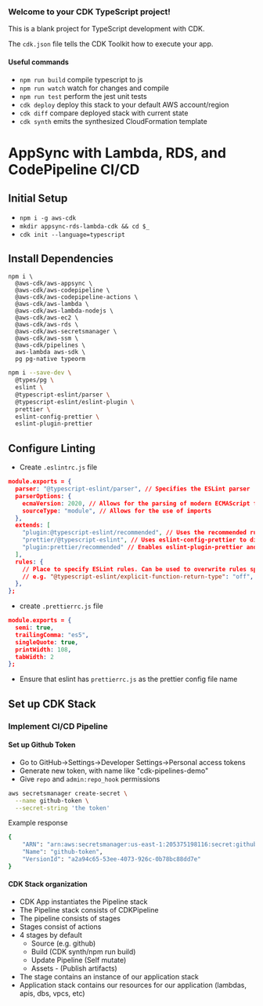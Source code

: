 ### Welcome to your CDK TypeScript project!

This is a blank project for TypeScript development with CDK.

The `cdk.json` file tells the CDK Toolkit how to execute your app.

#### Useful commands

- `npm run build` compile typescript to js
- `npm run watch` watch for changes and compile
- `npm run test` perform the jest unit tests
- `cdk deploy` deploy this stack to your default AWS account/region
- `cdk diff` compare deployed stack with current state
- `cdk synth` emits the synthesized CloudFormation template

# AppSync with Lambda, RDS, and CodePipeline CI/CD

## Initial Setup

- `npm i -g aws-cdk`
- `mkdir appsync-rds-lambda-cdk && cd $_`
- `cdk init --language=typescript`

## Install Dependencies

```
npm i \
  @aws-cdk/aws-appsync \
  @aws-cdk/aws-codepipeline \
  @aws-cdk/aws-codepipeline-actions \
  @aws-cdk/aws-lambda \
  @aws-cdk/aws-lambda-nodejs \
  @aws-cdk/aws-ec2 \
  @aws-cdk/aws-rds \
  @aws-cdk/aws-secretsmanager \
  @aws-cdk/aws-ssm \
  @aws-cdk/pipelines \
  aws-lambda aws-sdk \
  pg pg-native typeorm
```

```bash
npm i --save-dev \
  @types/pg \
  eslint \
  @typescript-eslint/parser \
  @typescript-eslint/eslint-plugin \
  prettier \
  eslint-config-prettier \
  eslint-plugin-prettier
```

## Configure Linting

- Create `.eslintrc.js` file

```json
module.exports = {
  parser: "@typescript-eslint/parser", // Specifies the ESLint parser
  parserOptions: {
    ecmaVersion: 2020, // Allows for the parsing of modern ECMAScript features
    sourceType: "module", // Allows for the use of imports
  },
  extends: [
    "plugin:@typescript-eslint/recommended", // Uses the recommended rules from the @typescript-eslint/eslint-plugin
    "prettier/@typescript-eslint", // Uses eslint-config-prettier to disable ESLint rules from @typescript-eslint/eslint-plugin that would conflict with prettier
    "plugin:prettier/recommended" // Enables eslint-plugin-prettier and eslint-config-prettier. This will display prettier errors as ESLint errors. Make sure this is always the last configuration in the extends array.
  ],
  rules: {
    // Place to specify ESLint rules. Can be used to overwrite rules specified from the extended configs
    // e.g. "@typescript-eslint/explicit-function-return-type": "off",
  },
};
```

- create `.prettierrc.js` file

```json
module.exports = {
  semi: true,
  trailingComma: "es5",
  singleQuote: true,
  printWidth: 108,
  tabWidth: 2
};
```

- Ensure that eslint has `prettierrc.js` as the prettier config file name

## Set up CDK Stack

### Implement CI/CD Pipeline

#### Set up Github Token

- Go to GitHub->Settings->Developer Settings->Personal access tokens
- Generate new token, with name like "cdk-pipelines-demo"
- Give `repo` and `admin:repo_hook` permissions

```bash
aws secretsmanager create-secret \
  --name github-token \
  --secret-string 'the token'
```

Example response

```bash
{
    "ARN": "arn:aws:secretsmanager:us-east-1:205375198116:secret:github-token-h3nIdi",
    "Name": "github-token",
    "VersionId": "a2a94c65-53ee-4073-926c-0b78bc88dd7e"
}
```

#### CDK Stack organization

- CDK App instantiates the Pipeline stack
- The Pipeline stack consists of CDKPipeline
- The pipeline consists of stages
- Stages consist of actions
- 4 stages by default
  - Source (e.g. github)
  - Build (CDK synth/npm run build)
  - Update Pipeline (Self mutate)
  - Assets - (Publish artifacts)
- The stage contains an instance of our application stack
- Application stack contains our resources for our application (lambdas, apis, dbs, vpcs, etc)
